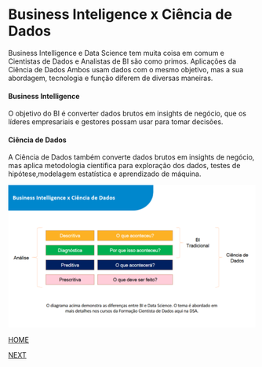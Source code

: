 # Business Inteligence x Ciência de Dados

Business Intelligence e Data Science tem muita coisa em comum e Cientistas de Dados e Analistas de BI são como primos.
Aplicações da Ciência de Dados Ambos usam dados com o mesmo objetivo, mas a sua abordagem, tecnologia e função diferem de diversas maneiras.

#### Business Intelligence 
O objetivo do BI é converter dados brutos em insights de negócio, que os líderes empresariais e gestores possam usar para tomar decisões.

#### Ciência de Dados
A Ciência de Dados também converte dados brutos em insights de negócio, mas aplica metodologia científica para exploração dos dados, testes de hipótese,modelagem estatística e aprendizado de máquina.

![Business Intelligence x Ciência de Dados](/img/BIxCi%C3%AAnciaDados.png)

[HOME](/README.md)

[NEXT](/6.%20Ciclo%20de%20Vida%20de%20Projetos%20de%20Data%20Science/01.%20O%20que%20%C3%A9%20um%20Projeto.md)
